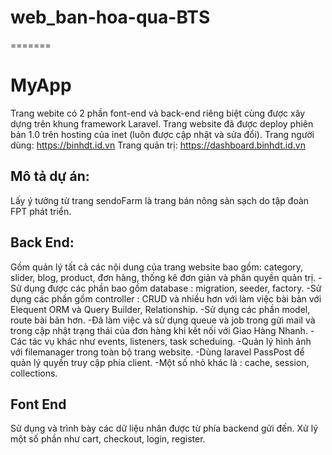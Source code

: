 # web_ban-hoa-qua-BTS
=======
# MyApp
Trang webite có 2 phần font-end và back-end riêng biệt cùng được xây dựng trên khung framework Laravel.
Trang website đã được deploy phiên bản 1.0 trên hosting của inet (luôn được cập nhật và sửa đổi).
Trang người dùng: https://binhdt.id.vn 
Trang quản trị: https://dashboard.binhdt.id.vn

## Mô tả dự án:

Lấy ý tưởng từ trang sendoFarm là trang bán nông sản sạch do tập đoàn FPT phát triển.

## Back End:

Gồm quản lý tất cả các nội dung của trang website bao gồm: category, slider, blog, product, đơn hàng, thống kê đơn giản và phân quyền quản trị.
-Sử dụng được các phần bao gồm database : migration, seeder, factory.
-Sử dụng các phần gồm controller : CRUD và nhiều hơn với làm việc bài bản với Elequent ORM và Query Builder, Relationship.
-Sử dụng các phần model, route bài bản hơn.
-Đã làm việc và sử dụng queue và job trong gửi mail và trong cập nhật trạng thái của đơn hàng khi kết nối với Giao Hàng Nhanh.
-Các tác vụ khác như events, listeners, task scheduing.
-Quản lý hình ảnh với filemanager trong toàn bộ trang website.
-Dùng laravel PassPost để quản lý quyền truy cập phía client.
-Một số nhỏ khác là : cache, session, collections.

## Font End
Sử dụng và trình bày các dữ liệu nhân được từ phía backend gửi đến. 
Xử lý một số phần như cart, checkout, login, register.
